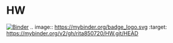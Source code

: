 # HW
[![Binder](https://mybinder.org/badge_logo.svg)](https://mybinder.org/v2/gh/rita850720/HW.git/HEAD)
.. image:: https://mybinder.org/badge_logo.svg
 :target: https://mybinder.org/v2/gh/rita850720/HW.git/HEAD
